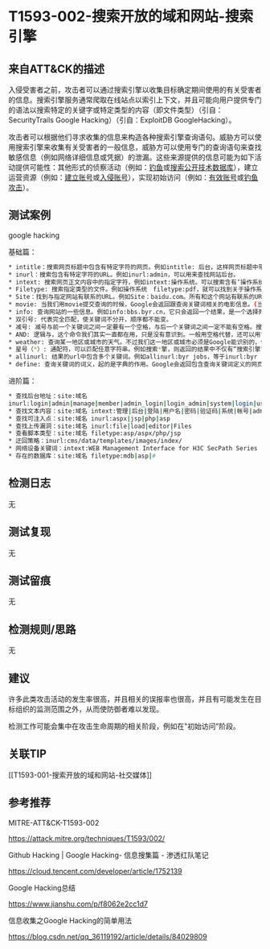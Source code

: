 # T1593-002-搜索开放的域和网站-搜索引擎

## 来自ATT&CK的描述

入侵受害者之前，攻击者可以通过搜索引擎以收集目标确定期间使用的有关受害者的信息。搜索引擎服务通常爬取在线站点以索引上下文，并且可能向用户提供专门的语法以搜索特定的关键字或特定类型的内容（即文件类型）（引自：SecurityTrails Google Hacking）（引自：ExploitDB GoogleHacking）。

攻击者可以根据他们寻求收集的信息来构造各种搜索引擎查询语句。威胁方可以使用搜索引擎来收集有关受害者的一般信息，威胁方可以使用专门的查询语句来查找敏感信息（例如网络详细信息或凭据）的泄漏。这些来源提供的信息可能为如下活动提供可能性：其他形式的侦察活动（例如：[钓鱼](https://contribute.knowledge.qihoo.net/detail/technique/T1598)或[搜索公开技术数据库](https://contribute.knowledge.qihoo.net/detail/technique/T1596)），建立运营资源（例如：[建立账号](https://contribute.knowledge.qihoo.net/detail/technique/T1585)或[入侵账号](https://contribute.knowledge.qihoo.net/detail/technique/T1586)），实现初始访问（例如：[有效账号](https://contribute.knowledge.qihoo.net/detail/technique/T1078)或[钓鱼攻击](https://contribute.knowledge.qihoo.net/detail/technique/T1566)）。

## 测试案例

google hacking

基础篇：

```bash
* intitle：搜索网页标题中包含有特定字符的网页。例如intitle: 后台，这样网页标题中带有‘后台’的网页都会被搜索出来。
* inurl：搜索包含有特定字符的URL。例如inurl:admin，可以用来查找网站后台。
* intext: 搜索网页正文内容中的指定字符，例如intext:操作系统。可以搜索含有‘操作系统’的页面
* Filetype: 搜索指定类型的文件。例如操作系统　filetype:pdf，就可以找到关于操作系统的pdf文档。
* Site：找到与指定网站有联系的URL。例如Site：baidu.com。所有和这个网站有联系的URL都会被显示。
* movie: 当我们用movie提交查询的时候，Google会返回跟查询关键词相关的电影信息。(当前只支持英文Google)
* info: 查询网站的一些信息。例如info:bbs.byr.cn，它只会返回一个结果，是一个选择列表，列表的选项是这个网站的某一方面的信息。info=cache+related+link+site+intext+intitle。
* 双引号: 代表完全匹配，使关键词不分开，顺序都不能变。
* 减号: 减号与前一个关键词之间一定要有一个空格，与后一个关键词之间一定不能有空格。搜索结果为，匹配前一个关键词但不匹配后一个关键词的结果。例如seo -搜索引擎。
* AND: 逻辑与，这个命令我们其实一直都在用，只是没有意识到。一般用空格代替，还可以用“+”代替。例如霹雳布袋+败亡之剑，返回的结果同时包含两者。
* weather: 查询某一地区或城市的天气。不过我们这一地区或城市必须是Google能识别的，例weather:beijing，Google将会给我们返回北京的天气。
* 星号（*）: 通配符，可以匹配任意字符串。例如搜索*擎，则返回的结果中不仅有“搜索引擎”，还有“搜索巨擎”之类的。
* allinurl: 结果的url中包含多个关键词。例如allinurl:byr jobs，等于inurl:byr inurl:jobs。allinurl也是排他性指令
* define: 查询关键词的词义，起的是字典的作用。Google会返回包含查询关键词定义的网页，例define:computer，支持汉字哦！
```

进阶篇：

```bash
* 查找后台地址：site:域名
inurl:login|admin|manage|member|admin_login|login_admin|system|login|user|main|cms
* 查找文本内容：site:域名 intext:管理|后台|登陆|用户名|密码|验证码|系统|帐号|admin|login|sys|managetem|password|username
* 查找可注入点：site:域名 inurl:aspx|jsp|php|asp
* 查找上传漏洞：site:域名 inurl:file|load|editor|Files
* 查看脚本类型：site:域名 filetype:asp/aspx/php/jsp
* 迂回策略：inurl:cms/data/templates/images/index/
* 网络设备关键词：intext:WEB Management Interface for H3C SecPath Series
* 存在的数据库：site:域名 filetype:mdb|asp|#
```

## 检测日志

无

## 测试复现

无

## 测试留痕

无

## 检测规则/思路

无

## 建议

许多此类攻击活动的发生率很高，并且相关的误报率也很高，并且有可能发生在目标组织的监测范围之外，从而使防御者难以发现。

检测工作可能会集中在攻击生命周期的相关阶段，例如在"初始访问"阶段。

## 关联TIP
[[T1593-001-搜索开放的域和网站-社交媒体]]

## 参考推荐

MITRE-ATT&CK-T1593-002

<https://attack.mitre.org/techniques/T1593/002/>

Github Hacking | Google Hacking- 信息搜集篇 - 渗透红队笔记

<https://cloud.tencent.com/developer/article/1752139>

Google Hacking总结

<https://www.jianshu.com/p/f8062e2cc1d7>

信息收集之Google Hacking的简单用法

<https://blog.csdn.net/qq_36119192/article/details/84029809>
